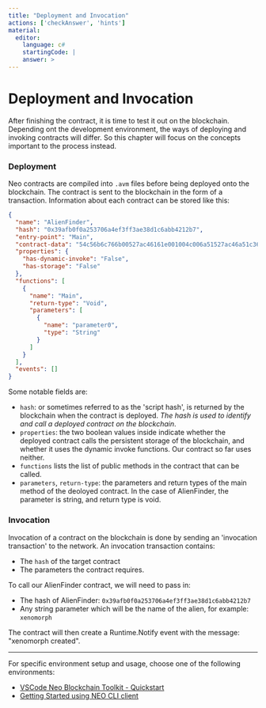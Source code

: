 ```yaml
---
title: "Deployment and Invocation"
actions: ['checkAnswer', 'hints']
material: 
  editor:
    language: c#
    startingCode: |
    answer: > 
---
```


# Deployment and Invocation

After finishing the contract, it is time to test it out on the blockchain. Depending ont the development environment, the ways of deploying and invoking contracts will differ. So this chapter will focus on the concepts important to the process instead. 

### Deployment

Neo contracts are compiled into `.avm` files before being deployed onto the blockchain. The contract is sent to the blockchain in the form of a transaction. Information about each contract can be stored like this: 

```json
{
  "name": "AlienFinder",
  "hash": "0x39afb0f0a253706a4ef3ff3ae38d1c6abb4212b7",
  "entry-point": "Main",
  "contract-data": "54c56b6c766b00527ac46161e001004c006a51527ac46a51c361e001016e006a52527ac46152c5766a52c3007cc4766a00c3517cc46a53527ac452c576006a00c3c47651086372656174656421c46168040507921661616c756652c56b61616804a230d2106a00527ac46a00c3616804a1696268616804359b68de6a51527ac46203006a51c3616c756652c56b6c766b00527ac4616a00c30400e1f505976a51527ac46203006a51c3616c7566",
  "properties": {
    "has-dynamic-invoke": "False",
    "has-storage": "False"
  },
  "functions": [
    {
      "name": "Main",
      "return-type": "Void",
      "parameters": [
        {
          "name": "parameter0",
          "type": "String"
        }
      ]
    }
  ],
  "events": []
}
```

Some notable fields are: 
- `hash`: or sometimes referred to as the 'script hash', is returned by the blockchain when the contract is deployed. *The hash is used to identify and call a deployed contract on the blockchain*. 
- `properties`: the two boolean values inside indicate whether the deployed contract calls the persistent storage of the blockchain, and whether it uses the dynamic invoke functions. Our contract so far uses neither. 
- `functions` lists the list of public methods in the contract that can be called. 
- `parameters`, `return-type`: the parameters and return types of the main method of the deoloyed contract. In the case of AlienFinder, the parameter is string, and return type is void. 


### Invocation

Invocation of a contract on the blockchain is done by sending an 'invocation transaction' to the network. An invocation transaction contains: 
- The `hash` of the target contract
- The parameters the contract requires. 

To call our AlienFinder contract, we will need to pass in: 
- The hash of AlienFinder: `0x39afb0f0a253706a4ef3ff3ae38d1c6abb4212b7`
- Any string parameter which will be the name of the alien, for example: `xenomorph`

The contract will then create a Runtime.Notify event with the message: "xenomorph created". 

---

For specific environment setup and usage, choose one of the following environments: 
- [VSCode Neo Blockchain Toolkit - Quickstart](https://github.com/neo-project/neo-blockchain-toolkit/blob/master/quickstart.md)
- [Getting Started using NEO CLI client](https://neo-ngd.github.io/NEO-Tutorial/en/9-smartContract/Development_privateChain.html)
